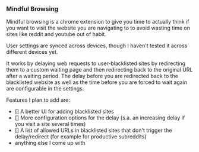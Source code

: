 ### Mindful Browsing

Mindful browsing is a chrome extension to give you time to actually think if you want to visit the website you are navigating to to avoid wasting time on sites like reddit and youtube out of habit.

User settings are synced across devices, though I haven't tested it across different devices yet.

It works by delaying web requests to user-blacklisted sites by  redirecting them to a custom waiting page and then redirecting back to the original URL after a waiting period. The delay before you are redirected back to the blacklisted website as well as the time before you are forced to wait again are configurable in the settings.

Features I plan to add are:

- [] A better UI for adding blacklisted sites
- [] More configuration options for the delay (s.a. an increasing delay if you visit a site several times)
- [] A list of allowed URLs in blacklisted sites that don't trigger the delay/redirect (for example for productive subreddits)
- anything else I come up with